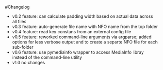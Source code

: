 #Changelog
- v0.2 feature: can calculate padding width based on actual data across all files
- v0.3 feature: auto-generate file name with NFO name from the top folder
- v0.4 feature: read key constans from an external config file
- v0.5 feature: reworked command-line arguments via argparse; added options for less verbose output and to create a separte NFO file for each sub-folder
- v0.6 feature: use pymediainfo wrapper to access MediaInfo libray instead of the command-line utility
- v1.0 no changes
